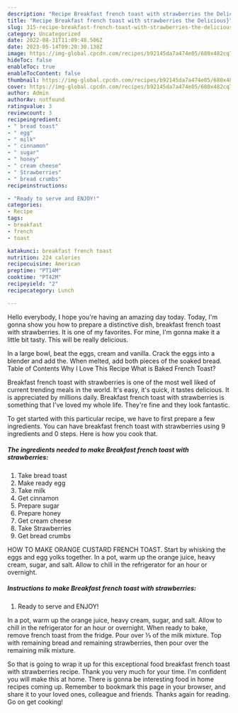```yaml
---
description: "Recipe Breakfast french toast with strawberries the Delicious}"
title: "Recipe Breakfast french toast with strawberries the Delicious}"
slug: 315-recipe-breakfast-french-toast-with-strawberries-the-delicious
category: Uncategorized
date: 2022-08-31T11:09:48.506Z
date: 2023-05-14T09:20:30.138Z
image: https://img-global.cpcdn.com/recipes/b92145da7a474e05/680x482cq70/breakfast-french-toast-with-strawberries-recipe-main-photo.jpg
hideToc: false
enableToc: true
enableTocContent: false
thumbnail: https://img-global.cpcdn.com/recipes/b92145da7a474e05/680x482cq70/breakfast-french-toast-with-strawberries-recipe-main-photo.jpg
cover: https://img-global.cpcdn.com/recipes/b92145da7a474e05/680x482cq70/breakfast-french-toast-with-strawberries-recipe-main-photo.jpg
author: Admin
authorAv: notfound
ratingvalue: 3
reviewcount: 3
recipeingredient:
- " bread toast"
- " egg"
- " milk"
- " cinnamon"
- " sugar"
- " honey"
- " cream cheese"
- " Strawberries"
- " bread crumbs"
recipeinstructions:

- "Ready to serve and ENJOY!"
categories:
- Recipe
tags:
- breakfast
- french
- toast

katakunci: breakfast french toast 
nutrition: 224 calories
recipecuisine: American
preptime: "PT14M"
cooktime: "PT42M"
recipeyield: "2"
recipecategory: Lunch

---
```



Hello everybody, I hope you're having an amazing day today. Today, I'm gonna show you how to prepare a distinctive dish, breakfast french toast with strawberries. It is one of my favorites. For mine, I'm gonna make it a little bit tasty. This will be really delicious.

In a large bowl, beat the eggs, cream and vanilla. Crack the eggs into a blender and add the. When melted, add both pieces of the soaked bread. Table of Contents Why I Love This Recipe What is Baked French Toast?

Breakfast french toast with strawberries is one of the most well liked of current trending meals in the world. It's easy, it's quick, it tastes delicious. It is appreciated by millions daily. Breakfast french toast with strawberries is something that I've loved my whole life. They're fine and they look fantastic.


To get started with this particular recipe, we have to first prepare a few ingredients. You can have breakfast french toast with strawberries using 9 ingredients and 0 steps. Here is how you cook that.

<!--inarticleads1-->

##### The ingredients needed to make Breakfast french toast with strawberries:

1. Take  bread toast
1. Make ready  egg
1. Take  milk
1. Get  cinnamon
1. Prepare  sugar
1. Prepare  honey
1. Get  cream cheese
1. Take  Strawberries
1. Get  bread crumbs


HOW TO MAKE ORANGE CUSTARD FRENCH TOAST. Start by whisking the eggs and egg yolks together. In a pot, warm up the orange juice, heavy cream, sugar, and salt. Allow to chill in the refrigerator for an hour or overnight. 

<!--inarticleads2-->

##### Instructions to make Breakfast french toast with strawberries:


1. Ready to serve and ENJOY!

In a pot, warm up the orange juice, heavy cream, sugar, and salt. Allow to chill in the refrigerator for an hour or overnight. When ready to bake, remove french toast from the fridge. Pour over ⅓ of the milk mixture. Top with remaining bread and remaining strawberries, then pour over the remaining milk mixture. 

So that is going to wrap it up for this exceptional food breakfast french toast with strawberries recipe. Thank you very much for your time. I'm confident you will make this at home. There is gonna be interesting food in home recipes coming up. Remember to bookmark this page in your browser, and share it to your loved ones, colleague and friends. Thanks again for reading. Go on get cooking!

